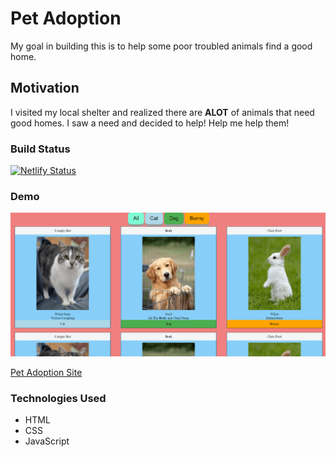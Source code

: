 # Pet Adoption

My goal in building this is to help some poor troubled animals find a good home.

## Motivation 

I visited my local shelter and realized there are **ALOT** of animals that need good homes.
I saw a need and decided to help!
Help me help them!

### Build Status

[![Netlify Status](https://api.netlify.com/api/v1/badges/f50c50f6-cc10-44df-91a9-1c4cb03c2cfb/deploy-status)](https://app.netlify.com/sites/petadoptioncenter/deploys)

### Demo 

![Pet Adoption Demo](https://github.com/josephtmartin/pet-adoption/blob/master/demo/personal-bio-site.gif)

[Pet Adoption Site](https://petadoptioncenter.netlify.app/)

### Technologies Used

* HTML
* CSS
* JavaScript
